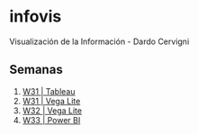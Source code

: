 # infovis
Visualización de la Información - Dardo Cervigni

## Semanas
1. [W31 | Tableau ](http://dcervigni.github.io/infovis/w31.html)
2. [W31 | Vega Lite ](http://dcervigni.github.io/infovis/w3.html)
3. [W32 | Vega Lite ](http://dcervigni.github.io/infovis/MOM_W32.html)
3. [W33 | Power BI ](https://app.powerbi.com/groups/me/reports/353e79a2-bdd1-4d11-ab6d-646a842f8526?ctid=e62c63a3-6524-44f1-950c-51ab56d7e9e2)
